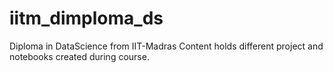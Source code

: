 # iitm_dimploma_ds
Diploma in DataScience from IIT-Madras
Content holds different project and notebooks created during course.

